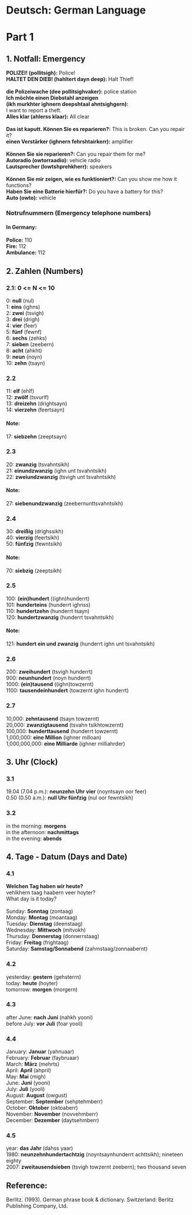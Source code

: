 # Deutsch: German Language

# Part 1

## 1. Notfall: Emergency
<b>POLIZEI! (pollitsigh):</b> Police!<br/>
<b>HALTET DEN DIEB! (hahltert dayn deep):</b> Halt Thief!<br/>
<br/>
<b>die Polizeiwache (dee pollitsighvaker):</b> police station<br/>
<b>Ich möchte einen Diebstahl anzeigen<br/> 
(ikh murkhter ighnern deepshtaal ahntsighgern):</b><br/> 
I want to report a theft.<br/>
<b>Alles klar (ahlerss klaar):</b> All clear<br/> 
<br/> 
<b>Das ist kaputt. Können Sie es reparieren?:</b> This is broken. Can you repair it? <br/> 
<b>einen Verstärker (ighnern fehrshtairkerr):</b> amplifier<br/> 
<br/> 
<b>Können Sie sie reparieren?:</b> Can you repair them for me? <br/> 
<b>Autoradio (owtorraadio):</b> vehicle radio<br/> 
<b>Lautsprecher (lowtshprehkherr):</b> speakers<br/> 
<br/> 
<b>Können Sie mir zeigen, wie es funktioniert?:</b> Can you show me how it functions?<br/> 
<b>Haben Sie eine Batterie hierfür?:</b> Do you have a battery for this?<br/> 
<b>Auto (owto):</b> vehicle<br/> 

### Notrufnummern (Emergency telephone numbers)
#### In Germany: 
<b>Police:</b> 110<br/>
<b>Fire:</b> 112<br/>
<b>Ambulance:</b> 112<br/>

## 2. Zahlen (Numbers)
### 2.1: 0 <= N <= 10
0: <b>null</b> (nul)<br/>
1: <b>eins</b> (ighns)<br/>
2: <b>zwei</b> (tsvigh)<br/>
3: <b>drei</b> (drigh)<br/>
4: <b>vier</b> (feer)<br/>
5: <b>fünf</b> (fewnf)<br/>
6: <b>sechs</b> (zehks)<br/>
7: <b>sieben</b> (zeebern)<br/>
8: <b>acht</b> (ahkht)<br/>
9: <b>neun</b> (noyn)<br/>
10: <b>zehn</b> (tsayn)<br/>

### 2.2
11: <b>elf</b> (ehlf)<br/>
12: <b>zwölf</b> (tsvurlf)<br/>
13: <b>dreizehn</b> (drightsayn)<br/>
14: <b>vierzehn</b> (feertsayn)<br/>

#### Note:
17: <b>siebzehn</b> (zeeptsayn)<br/>

### 2.3
20: <b>zwanzig</b> (tsvahntsikh)<br/>
21: <b>einundzwanzig</b> (ighn unt tsvahntsikh)<br/>
22: <b>zweiundzwanzig</b> (tsvigh unt tsvahntsikh)<br/>

#### Note:
27: <b>siebenundzwanzig</b> (zeebernunttsvahntsikh)<br/>

### 2.4
30: <b>dreißig</b> (drighssikh)<br/>
40: <b>vierzig</b> (feertsikh)<br/>
50: <b>fünfzig</b> (fewntsikh)<br/>

#### Note:
70: <b>siebzig</b> (zeeptsikh)<br/>

### 2.5
100: <b>(ein)hundert</b> ((ighn)hunderrt)<br/>
101: <b>hunderteins</b> (hunderrt ighnss)<br/>
110: <b>hundertzehn</b> (hunderrt tsayn)<br/>
120: <b>hundertzwanzig</b> (hunderrt tsvahntsikh)<br/>

#### Note:
121: <b>hundert ein und zwanzig</b> (hunderrt ighn unt tsvahntsikh)<br/>

### 2.6
200: <b>zweihundert</b> (tsvigh hunderrt)<br/>
900: <b>neunhundert</b> (noyn hunderrt)<br/>
1000: <b>(ein)tausend</b> ((ighn)towzernt)<br/>
1100: <b>tausendeinhundert</b> (towzernt ighn hunderrt)<br/>

### 2.7
10,000: <b>zehntausend</b> (tsayn towzernt)<br/>
20,000: <b>zwanzigtausend</b> (tsvahn tsikhtowzernt)<br/>
100,000: <b>hunderttausend</b> (hunderrt towzernt)<br/>
1,000,000: <b>eine Million</b> (ighner milloan)<br/>
1,000,000,000: <b>eine Milliarde</b> (ighner milliahrder)<br/>

## 3. Uhr (Clock)
### 3.1
19.04 (7.04 p.m.): <b>neunzehn Uhr vier</b> (noyntsayn oor feer)<br/>
0.50 (0.50 a.m.): <b>null Uhr fünfzig</b> (nul oor fewntsikh)<br/>

### 3.2
in the morning: <b>morgens</b><br/>
in the afternoon: <b>nachmittags</b><br/>
in the evening: <b>abends</b><br/>

## 4. Tage - Datum (Days and Date)
### 4.1
<b>Welchen Tag haben wir heute?</b><br/>
vehlkhern taag haabern veer hoyter?<br/>
What day is it today?<br/>
<br/>
Sunday: <b>Sonntag</b> (zontaag)<br/>
Monday: <b>Montag</b> (moantaag)<br/>
Tuesday: <b>Dienstag</b> (deenstaag)<br/>
Wednesday: <b>Mittwoch</b> (mitvokh)<br/>
Thursday: <b>Donnerstag</b> (donnerrstaag)<br/>
Friday: <b>Freitag</b> (frightaag)<br/>
Saturday: <b>Samstag/Sonnabend</b> (zahmstaag/zonnaabernt)<br/>

### 4.2
yesterday: <b>gestern</b> (gehsterrn)<br/>
today: <b>heute</b> (hoyter)<br/>
tomorrow: <b>morgen</b> (morgern)<br/>

### 4.3
after June: <b>nach Juni</b> (nahkh yooni)<br/>
before July: <b>vor Juli</b> (foar yooli)<br/>

### 4.4
January: <b>Januar</b> (yahnuaar)<br/>
February: <b>Februar</b> (faybruaar)<br/>
March: <b>März</b> (mehrts)<br/>
April: <b>April</b> (ahpril)<br/>
May: <b>Mai</b> (migh)<br/>
June: <b>Juni</b> (yooni)<br/>
July: <b>Juli</b> (yooli)<br/>
August: <b>August</b> (owgust)<br/>
September: <b>September</b> (sehptehmberr)<br/>
October: <b>Oktober</b> (oktoaberr)<br/>
November: <b>November</b> (novvehmberr)<br/>
December: <b>Dezember</b> (daytsehmberr)<br/>

### 4.5
year: <b>das Jahr</b> (dahss yaar)<br/>
1980: <b>neunzehnhundertachtzig</b> (noyntsaynhunderrt achttsikh); nineteen eighty<br/>
2007: <b>zweitausendsieben</b> (tsvigh towzernt zeebern); two thousand seven<br/>

## Reference:
Berlitz. (1993). German phrase book & dictionary. Switzerland: Berlitz Publishing Company, Ltd. 

